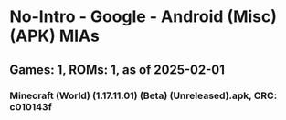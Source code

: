 # No-Intro - Google - Android (Misc) (APK) MIAs
## Games: 1, ROMs: 1, as of 2025-02-01
### Minecraft (World) (1.17.11.01) (Beta) (Unreleased).apk, CRC: c010143f

